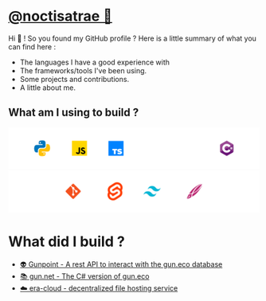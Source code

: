 # [@noctisatrae 👺](https://twitter.com/@noctisatrae)
Hi 👋 ! So you found my GitHub profile ? Here is a little summary of what you can find here :
- The languages I have a good experience with
- The frameworks/tools I've been using.
- Some projects and contributions.
- A little about me.

## What am I using to build ?
![Tools](./Languages.svg)
![Tools 2](./Tools.svg)

# What did I build ?
- [👽 Gunpoint - A rest API to interact with the gun.eco database](https://github.com/noctisatrae/gunpoint)
- [📚 gun.net - The C# version of gun.eco](https://github.com/noctisatrae/gun.net)
- [☁️ era-cloud - decentralized file hosting service](https://github.com/noctisatrae/era-cloud)
